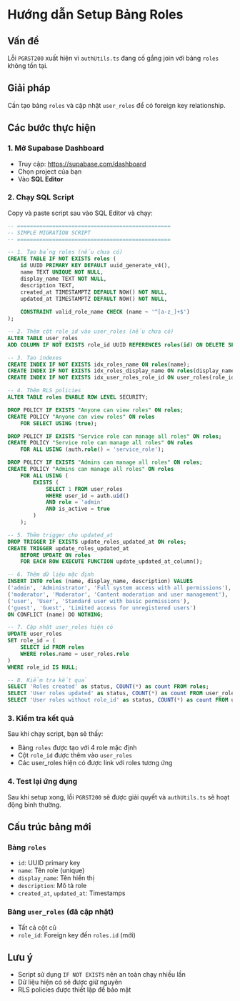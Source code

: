 # Hướng dẫn Setup Bảng Roles

## Vấn đề
Lỗi `PGRST200` xuất hiện vì `authUtils.ts` đang cố gắng join với bảng `roles` không tồn tại.

## Giải pháp
Cần tạo bảng `roles` và cập nhật `user_roles` để có foreign key relationship.

## Các bước thực hiện

### 1. Mở Supabase Dashboard
- Truy cập: https://supabase.com/dashboard
- Chọn project của bạn
- Vào **SQL Editor**

### 2. Chạy SQL Script
Copy và paste script sau vào SQL Editor và chạy:

```sql
-- ================================================
-- SIMPLE MIGRATION SCRIPT
-- ================================================

-- 1. Tạo bảng roles (nếu chưa có)
CREATE TABLE IF NOT EXISTS roles (
    id UUID PRIMARY KEY DEFAULT uuid_generate_v4(),
    name TEXT UNIQUE NOT NULL,
    display_name TEXT NOT NULL,
    description TEXT,
    created_at TIMESTAMPTZ DEFAULT NOW() NOT NULL,
    updated_at TIMESTAMPTZ DEFAULT NOW() NOT NULL,
    
    CONSTRAINT valid_role_name CHECK (name ~ '^[a-z_]+$')
);

-- 2. Thêm cột role_id vào user_roles (nếu chưa có)
ALTER TABLE user_roles 
ADD COLUMN IF NOT EXISTS role_id UUID REFERENCES roles(id) ON DELETE SET NULL;

-- 3. Tạo indexes
CREATE INDEX IF NOT EXISTS idx_roles_name ON roles(name);
CREATE INDEX IF NOT EXISTS idx_roles_display_name ON roles(display_name);
CREATE INDEX IF NOT EXISTS idx_user_roles_role_id ON user_roles(role_id);

-- 4. Thêm RLS policies
ALTER TABLE roles ENABLE ROW LEVEL SECURITY;

DROP POLICY IF EXISTS "Anyone can view roles" ON roles;
CREATE POLICY "Anyone can view roles" ON roles
    FOR SELECT USING (true);

DROP POLICY IF EXISTS "Service role can manage all roles" ON roles;
CREATE POLICY "Service role can manage all roles" ON roles
    FOR ALL USING (auth.role() = 'service_role');

DROP POLICY IF EXISTS "Admins can manage all roles" ON roles;
CREATE POLICY "Admins can manage all roles" ON roles
    FOR ALL USING (
        EXISTS (
            SELECT 1 FROM user_roles 
            WHERE user_id = auth.uid() 
            AND role = 'admin' 
            AND is_active = true
        )
    );

-- 5. Thêm trigger cho updated_at
DROP TRIGGER IF EXISTS update_roles_updated_at ON roles;
CREATE TRIGGER update_roles_updated_at 
    BEFORE UPDATE ON roles 
    FOR EACH ROW EXECUTE FUNCTION update_updated_at_column();

-- 6. Thêm dữ liệu mặc định
INSERT INTO roles (name, display_name, description) VALUES
('admin', 'Administrator', 'Full system access with all permissions'),
('moderator', 'Moderator', 'Content moderation and user management'),
('user', 'User', 'Standard user with basic permissions'),
('guest', 'Guest', 'Limited access for unregistered users')
ON CONFLICT (name) DO NOTHING;

-- 7. Cập nhật user_roles hiện có
UPDATE user_roles 
SET role_id = (
    SELECT id FROM roles 
    WHERE roles.name = user_roles.role
)
WHERE role_id IS NULL;

-- 8. Kiểm tra kết quả
SELECT 'Roles created' as status, COUNT(*) as count FROM roles;
SELECT 'User roles updated' as status, COUNT(*) as count FROM user_roles WHERE role_id IS NOT NULL;
SELECT 'User roles without role_id' as status, COUNT(*) as count FROM user_roles WHERE role_id IS NULL;
```

### 3. Kiểm tra kết quả
Sau khi chạy script, bạn sẽ thấy:
- Bảng `roles` được tạo với 4 role mặc định
- Cột `role_id` được thêm vào `user_roles`
- Các user_roles hiện có được link với roles tương ứng

### 4. Test lại ứng dụng
Sau khi setup xong, lỗi `PGRST200` sẽ được giải quyết và `authUtils.ts` sẽ hoạt động bình thường.

## Cấu trúc bảng mới

### Bảng `roles`
- `id`: UUID primary key
- `name`: Tên role (unique)
- `display_name`: Tên hiển thị
- `description`: Mô tả role
- `created_at`, `updated_at`: Timestamps

### Bảng `user_roles` (đã cập nhật)
- Tất cả cột cũ
- `role_id`: Foreign key đến `roles.id` (mới)

## Lưu ý
- Script sử dụng `IF NOT EXISTS` nên an toàn chạy nhiều lần
- Dữ liệu hiện có sẽ được giữ nguyên
- RLS policies được thiết lập để bảo mật
